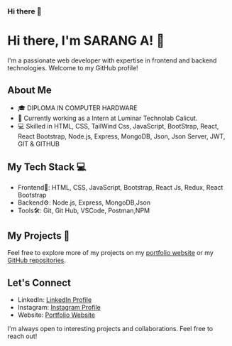 ### Hi there 👋

<!--
**sarusarang/sarusarang** is a ✨ _special_ ✨ repository because its `README.md` (this file) appears on your GitHub profile.

Here are some ideas to get you started:

- 🔭 I’m currently working on ...
- 🌱 I’m currently learning ...
- 👯 I’m looking to collaborate on ...
- 🤔 I’m looking for help with ...
- 💬 Ask me about ...
- 📫 How to reach me: ...
- 😄 Pronouns: ...
- ⚡ Fun fact: ...
-->

# Hi there, I'm SARANG A! 👋

I'm a passionate web developer with expertise in frontend and backend technologies. Welcome to my GitHub profile!

## About Me

- 🎓   DIPLOMA IN COMPUTER HARDWARE
- 💼 Currently working as a Intern at Luminar Technolab Calicut.
- 💻 Skilled in HTML, CSS, TailWind Css, JavaScript, BootStrap, React, React Bootstrap, Node.js, Express, MongoDB, Json, Json Server, JWT, GIT & GITHUB

## My Tech Stack 💻

- Frontend🎨: HTML, CSS, JavaScript, Bootstrap, React Js, Redux, React Bootstrap
- Backend⚙️: Node.js, Express, MongoDB,Json
- Tools🛠️: Git, Git Hub, VSCode, Postman,NPM

## My Projects 📂

Feel free to explore more of my projects on my [portfolio website](https://sarusarang.github.io/MY-PORTFOLIO/) or my [GitHub repositories](https://github.com/sarusarang?tab=repositories).

## Let's Connect

- LinkedIn: [LinkedIn Profile](https://www.linkedin.com/in/sarang-a-8046681ba/)
- Instagram: [Instagram Profile](https://www.instagram.com/_saru_sarang_11/)
- Website: [Portfolio Website](https://sarusarang.github.io/MY-PORTFOLIO/)

I'm always open to interesting projects and collaborations. Feel free to reach out!


